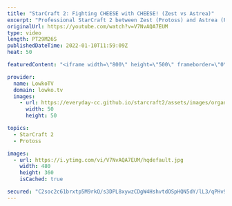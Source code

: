 ```yaml
---
title: "StarCraft 2: Fighting CHEESE with CHEESE! (Zest vs Astrea)"
excerpt: "Professional StarCraft 2 between Zest (Protoss) and Astrea (Protoss). This match is Grand Finals of the ESL Open Cup 103 America. Both players, but especially Astrea, decide to approach this game with aggression in mind.  Astrea vs Lambo: https://youtu.be/S2g_eOBQoms  Support my work on Patreon: https://www.patreon.com/lowkotv"
originalUrl: https://youtube.com/watch?v=V7NvAQA7EUM
type: video
length: PT29M26S
publishedDateTime: 2022-01-10T11:59:09Z
heat: 50

featuredContent: "<iframe width=\"800\" height=\"500\" frameborder=\"0\" src=\"https://www.youtube.com/embed/V7NvAQA7EUM\" allow=\"accelerometer; autoplay; encrypted-media; gyroscope; picture-in-picture\" allowfullscreen></iframe>"

provider:
  name: LowkoTV
  domain: lowko.tv
  images:
    - url: https://everyday-cc.github.io/starcraft2/assets/images/organizations/lowko.tv-50x50.jpg
      width: 50
      height: 50

topics:
  - StarCraft 2
  - Protoss

images:
  - url: https://i.ytimg.com/vi/V7NvAQA7EUM/hqdefault.jpg
    width: 480
    height: 360
    isCached: true

secured: "C2soc2c61brxtp5M9rkQ/s3DPL8xywzCDgW4HshvtdOSpHQN5dY/lL3/qPHv9aVrYqDUbKuFqBUCI38e0DyR9/RuHhc/esiUsTukiw34LAXyopax4/GjVPmGAC++2u8vEh8SklEFg+RwXH+ZTM4OsUc8WEixINqye6RcSmuP7HZMAawCBsufEYmdw+tNdimtsVhKjMTfDE067a57/E1ok9A7/dkEvml7+Y3dsxlhICdyKG4IpBwbkl0oCf4JtW6bkhyTJRRgf5RvhSkS31OXTxxp1uGzBN6AEnTsAsyaP6CScHCqBBWh5ao7lCdK/ZJ8Qn2o+71I4TwC/sTdRcR7Pb5eEWdsiXAUA85rt3bgzDtkZCe1JKmpeDySUkMa5XFjcqavQ9mMv+k3AZO5+c3WAOc8KbchR0bggMKpMJhE0kg=;T7KKMul+nPGBul/MQyYWxA=="
---
```


